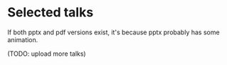 # Selected talks

If both pptx and pdf versions exist, it's because pptx probably has some animation. 


(TODO: upload more talks)
